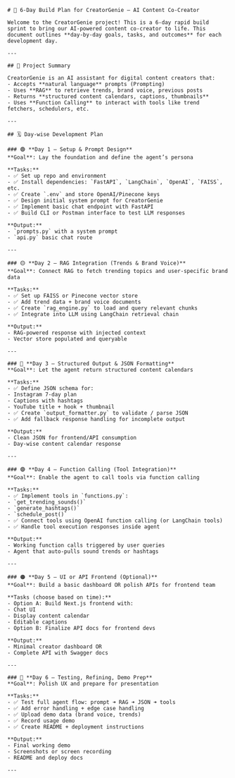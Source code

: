     # 📅 6-Day Build Plan for CreatorGenie – AI Content Co-Creator

    Welcome to the CreatorGenie project! This is a 6-day rapid build sprint to bring our AI-powered content co-creator to life. This document outlines **day-by-day goals, tasks, and outcomes** for each development day.

    ---

    ## 🧠 Project Summary

    CreatorGenie is an AI assistant for digital content creators that:
    - Accepts **natural language** prompts (Prompting)
    - Uses **RAG** to retrieve trends, brand voice, previous posts
    - Returns **structured content calendars, captions, thumbnails**
    - Uses **Function Calling** to interact with tools like trend fetchers, schedulers, etc.

    ---

    ## 🗓️ Day-wise Development Plan

    ### 🟢 **Day 1 – Setup & Prompt Design**
    **Goal**: Lay the foundation and define the agent’s persona

    **Tasks:**
    - ✅ Set up repo and environment
    - ✅ Install dependencies: `FastAPI`, `LangChain`, `OpenAI`, `FAISS`, etc.
    - ✅ Create `.env` and store OpenAI/Pinecone keys
    - ✅ Design initial system prompt for CreatorGenie
    - ✅ Implement basic chat endpoint with FastAPI
    - ✅ Build CLI or Postman interface to test LLM responses

    **Output:**
    - `prompts.py` with a system prompt
    - `api.py` basic chat route

    ---

    ### 🟡 **Day 2 – RAG Integration (Trends & Brand Voice)**
    **Goal**: Connect RAG to fetch trending topics and user-specific brand data

    **Tasks:**
    - ✅ Set up FAISS or Pinecone vector store
    - ✅ Add trend data + brand voice documents
    - ✅ Create `rag_engine.py` to load and query relevant chunks
    - ✅ Integrate into LLM using LangChain retrieval chain

    **Output:**
    - RAG-powered response with injected context
    - Vector store populated and queryable

    ---

    ### 🔵 **Day 3 – Structured Output & JSON Formatting**
    **Goal**: Let the agent return structured content calendars

    **Tasks:**
    - ✅ Define JSON schema for:
    - Instagram 7-day plan
    - Captions with hashtags
    - YouTube title + hook + thumbnail
    - ✅ Create `output_formatter.py` to validate / parse JSON
    - ✅ Add fallback response handling for incomplete output

    **Output:**
    - Clean JSON for frontend/API consumption
    - Day-wise content calendar response

    ---

    ### 🟣 **Day 4 – Function Calling (Tool Integration)**
    **Goal**: Enable the agent to call tools via function calling

    **Tasks:**
    - ✅ Implement tools in `functions.py`:
    - `get_trending_sounds()`
    - `generate_hashtags()`
    - `schedule_post()`
    - ✅ Connect tools using OpenAI function calling (or LangChain tools)
    - ✅ Handle tool execution responses inside agent

    **Output:**
    - Working function calls triggered by user queries
    - Agent that auto-pulls sound trends or hashtags

    ---

    ### 🟠 **Day 5 – UI or API Frontend (Optional)**
    **Goal**: Build a basic dashboard OR polish APIs for frontend team

    **Tasks (choose based on time):**
    - Option A: Build Next.js frontend with:
    - Chat UI
    - Display content calendar
    - Editable captions
    - Option B: Finalize API docs for frontend devs

    **Output:**
    - Minimal creator dashboard OR
    - Complete API with Swagger docs

    ---

    ### 🔴 **Day 6 – Testing, Refining, Demo Prep**
    **Goal**: Polish UX and prepare for presentation

    **Tasks:**
    - ✅ Test full agent flow: prompt ➜ RAG ➜ JSON ➜ tools
    - ✅ Add error handling + edge case handling
    - ✅ Upload demo data (brand voice, trends)
    - ✅ Record usage demo
    - ✅ Create README + deployment instructions

    **Output:**
    - Final working demo
    - Screenshots or screen recording
    - README and deploy docs

    ---



